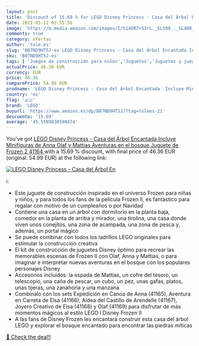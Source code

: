 ```yaml
---
layout: post
title: 'Discount of 15.69 % for LEGO Disney Princess - Casa del Árbol En'
date: 2021-05-12 03:55:56
image: 'https://m.media-amazon.com/images/I/514OR7+53rL._SL500_._SL400_.jpg'
comments: true
category: ofertas
author: 'tole.es'
slug: 'B07ND9HT5J-es LEGO Disney Princess - Casa del Árbol Encantada Incluye...'
sku: 'B07ND9HT5J-es'
tags: [ 'Juegos de construcción para niños','Juguetes','Juguetes y juegos','lego', ]
actualPrice: 46.36 EUR
currency: EUR
price: 46.36
comparePrice: 54.99 EUR
prodname: 'LEGO Disney Princess - Casa del Árbol Encantada  Incluye Minifiguras de Anna  Olaf y Mattias  Aventuras en el bosque  Juguete de Frozen 2  41164 '
country: 'es'
flag: '🇪🇸'
brand: 'LEGO'
buyurl: 'https://www.amazon.es/dp/B07ND9HT5J/?tag=tolees-21'
descuento: '15.69'
average: '45.5589830508474'
---
```


You've got [LEGO Disney Princess - Casa del Árbol Encantada  Incluye Minifiguras de Anna  Olaf y Mattias  Aventuras en el bosque  Juguete de Frozen 2  41164 ](https://www.amazon.es/dp/B07ND9HT5J/?tag=tolees-21) with a  15.69 % discount, with final price of 46.36 EUR (original: 54.99 EUR) at the following link:

[![LEGO Disney Princess - Casa del Árbol En](https://m.media-amazon.com/images/I/514OR7+53rL._SL500_._SL400_.jpg)](https://www.amazon.es/dp/B07ND9HT5J/?tag=tolees-21)

ℹ️:

- Este juguete de construcción inspirado en el universo Frozen para niñas y niños, y para todos los fans de la película Frozen II, es fantástico para regalar con motivo de un cumpleaños o por Navidad
- Contiene una casa en un árbol con dormitorio en la planta baja, comedor en la planta de arriba y mirador, una tirolina, una casa donde viven unos conejitos, una zona de acampada, una zona de pesca y, además, un portal mágico
- Se puede combinar con todos los ladrillos LEGO originales para estimular la construcción creativa
- El kit de construcción de juguetes Disney óptimo para recrear las memorables escenas de Frozen II con Olaf, Anna y Mattias, o para imaginar e interpretar nuevas aventuras en el bosque con los populares personajes Disney
- Accesorios incluidos: la espada de Mattias, un cofre del tesoro, un telescopio, una caña de pescar, un cubo, un pez, unas gafas, platos, unas tijeras, una zanahoria y una manzana
- Combínalo con los sets Expedición en Canoa de Anna (41165), Aventura en Carreta de Elsa (41166), Aldea del Castillo de Arendelle (41167), Joyero Creativo de Elsa (41168) y Olaf (41169) para disfrutar de más momentos mágicos al estilo LEGO l Disney Frozen II
- A las fans de Disney Frozen les encantará construir esta casa del árbol LEGO y explorar el bosque encantado para encontrar las piedras míticas

[🛒 Check the deal!!](https://www.amazon.es/dp/B07ND9HT5J/?tag=tolees-21)
